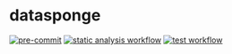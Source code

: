 # datasponge

[![pre-commit](https://img.shields.io/badge/pre--commit-enabled-brightgreen?logo=pre-commit)](https://github.com/pre-commit/pre-commit)
[![static analysis workflow](https://github.com/innatelogic/datasponge-core/actions/workflows/static-analysis.yaml/badge.svg)](https://github.com/innatelogic/datasponge-core/actions/workflows/static-analysis.yaml/)
[![test workflow](https://github.com/innatelogic/datasponge-core/actions/workflows/test.yaml/badge.svg)](https://github.com/innatelogic/datasponge-core/actions/workflows/test.yaml/)
